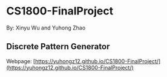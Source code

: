 # CS1800-FinalProject
By: Xinyu Wu and Yuhong Zhao

## Discrete Pattern Generator
Webpage: [https://yuhongz12.github.io/CS1800-FinalProject/](https://yuhongz12.github.io/CS1800-FinalProject/)
